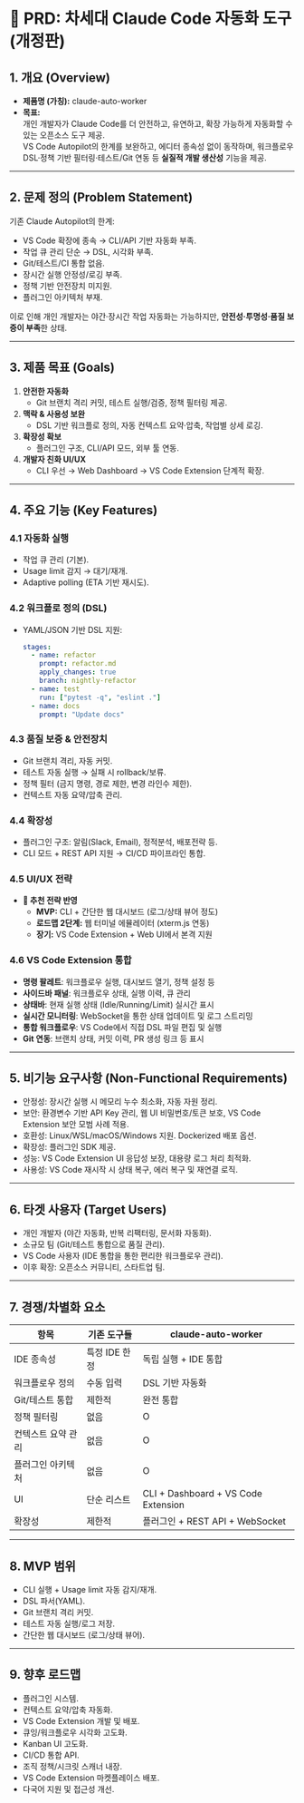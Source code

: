 # 📄 PRD: 차세대 Claude Code 자동화 도구 (개정판)

## 1. 개요 (Overview)
- **제품명 (가칭):** claude-auto-worker  
- **목표:**  
  개인 개발자가 Claude Code를 더 안전하고, 유연하고, 확장 가능하게 자동화할 수 있는 오픈소스 도구 제공.  
  VS Code Autopilot의 한계를 보완하고, 에디터 종속성 없이 동작하며, 워크플로우 DSL·정책 기반 필터링·테스트/Git 연동 등 **실질적 개발 생산성** 기능을 제공.

---

## 2. 문제 정의 (Problem Statement)
기존 Claude Autopilot의 한계:
- VS Code 확장에 종속 → CLI/API 기반 자동화 부족.  
- 작업 큐 관리 단순 → DSL, 시각화 부족.  
- Git/테스트/CI 통합 없음.  
- 장시간 실행 안정성/로깅 부족.  
- 정책 기반 안전장치 미지원.  
- 플러그인 아키텍처 부재.  

이로 인해 개인 개발자는 야간·장시간 작업 자동화는 가능하지만, **안전성·투명성·품질 보증이 부족**한 상태.

---

## 3. 제품 목표 (Goals)
1. **안전한 자동화**  
   - Git 브랜치 격리 커밋, 테스트 실행/검증, 정책 필터링 제공.
2. **맥락 & 사용성 보완**  
   - DSL 기반 워크플로 정의, 자동 컨텍스트 요약·압축, 작업별 상세 로깅.
3. **확장성 확보**  
   - 플러그인 구조, CLI/API 모드, 외부 툴 연동.
4. **개발자 친화 UI/UX**  
   - CLI 우선 → Web Dashboard → VS Code Extension 단계적 확장.  

---

## 4. 주요 기능 (Key Features)

### 4.1 자동화 실행
- 작업 큐 관리 (기본).  
- Usage limit 감지 → 대기/재개.  
- Adaptive polling (ETA 기반 재시도).  

### 4.2 워크플로 정의 (DSL)
- YAML/JSON 기반 DSL 지원:
  ```yaml
  stages:
    - name: refactor
      prompt: refactor.md
      apply_changes: true
      branch: nightly-refactor
    - name: test
      run: ["pytest -q", "eslint ."]
    - name: docs
      prompt: "Update docs"
  ```

### 4.3 품질 보증 & 안전장치
- Git 브랜치 격리, 자동 커밋.  
- 테스트 자동 실행 → 실패 시 rollback/보류.  
- 정책 필터 (금지 명령, 경로 제한, 변경 라인수 제한).  
- 컨텍스트 자동 요약/압축 관리.  

### 4.4 확장성
- 플러그인 구조: 알림(Slack, Email), 정적분석, 배포전략 등.  
- CLI 모드 + REST API 지원 → CI/CD 파이프라인 통합.  

### 4.5 UI/UX 전략
- **📝 추천 전략 반영**
  - **MVP:** CLI + 간단한 웹 대시보드 (로그/상태 뷰어 정도)  
  - **로드맵 2단계:** 웹 터미널 에뮬레이터 (xterm.js 연동)  
  - **장기:** VS Code Extension + Web UI에서 본격 지원

### 4.6 VS Code Extension 통합
- **명령 팔레트**: 워크플로우 실행, 대시보드 열기, 정책 설정 등
- **사이드바 패널**: 워크플로우 상태, 실행 이력, 큐 관리
- **상태바**: 현재 실행 상태 (Idle/Running/Limit) 실시간 표시
- **실시간 모니터링**: WebSocket을 통한 상태 업데이트 및 로그 스트리밍
- **통합 워크플로우**: VS Code에서 직접 DSL 파일 편집 및 실행
- **Git 연동**: 브랜치 상태, 커밋 이력, PR 생성 링크 등 표시

---

## 5. 비기능 요구사항 (Non-Functional Requirements)
- 안정성: 장시간 실행 시 메모리 누수 최소화, 자동 자원 정리.  
- 보안: 환경변수 기반 API Key 관리, 웹 UI 비밀번호/토큰 보호, VS Code Extension 보안 모범 사례 적용.
- 호환성: Linux/WSL/macOS/Windows 지원. Dockerized 배포 옵션.  
- 확장성: 플러그인 SDK 제공.  
- 성능: VS Code Extension UI 응답성 보장, 대용량 로그 처리 최적화.
- 사용성: VS Code 재시작 시 상태 복구, 에러 복구 및 재연결 로직.

---

## 6. 타겟 사용자 (Target Users)
- 개인 개발자 (야간 자동화, 반복 리팩터링, 문서화 자동화).  
- 소규모 팀 (Git/테스트 통합으로 품질 관리).  
- VS Code 사용자 (IDE 통합을 통한 편리한 워크플로우 관리).
- 이후 확장: 오픈소스 커뮤니티, 스타트업 팀.  

---

## 7. 경쟁/차별화 요소

| 항목               | 기존 도구들 | claude-auto-worker |
|--------------------|-------------|-------------------|
| IDE 종속성         | 특정 IDE 한정 | 독립 실행 + IDE 통합 |
| 워크플로우 정의    | 수동 입력    | DSL 기반 자동화 |
| Git/테스트 통합    | 제한적      | 완전 통합 |
| 정책 필터링        | 없음        | O |
| 컨텍스트 요약 관리 | 없음        | O |
| 플러그인 아키텍처  | 없음        | O |
| UI                 | 단순 리스트  | CLI + Dashboard + VS Code Extension |
| 확장성             | 제한적      | 플러그인 + REST API + WebSocket |

---

## 8. MVP 범위
- CLI 실행 + Usage limit 자동 감지/재개.  
- DSL 파서(YAML).  
- Git 브랜치 격리 커밋.  
- 테스트 자동 실행/로그 저장.  
- 간단한 웹 대시보드 (로그/상태 뷰어).  

---

## 9. 향후 로드맵
- 플러그인 시스템.  
- 컨텍스트 요약/압축 자동화.  
- VS Code Extension 개발 및 배포.
- 큐잉/워크플로우 시각화 고도화.
- Kanban UI 고도화.  
- CI/CD 통합 API.  
- 조직 정책/시크릿 스캐너 내장.
- VS Code Extension 마켓플레이스 배포.
- 다국어 지원 및 접근성 개선.
